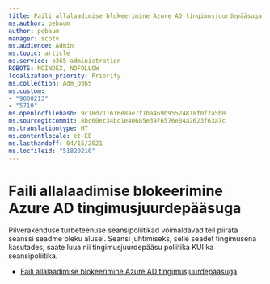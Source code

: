 ```yaml
---
title: Faili allalaadimise blokeerimine Azure AD tingimusjuurdepääsuga
ms.author: pebaum
author: pebaum
manager: scotv
ms.audience: Admin
ms.topic: article
ms.service: o365-administration
ROBOTS: NOINDEX, NOFOLLOW
localization_priority: Priority
ms.collection: Adm_O365
ms.custom:
- "9000213"
- "5710"
ms.openlocfilehash: 9c18d711616e8ae7f1ba469b95524818f0f2a5b0
ms.sourcegitcommit: 8bc60ec34bc1e40685e3976576e04a2623f63a7c
ms.translationtype: HT
ms.contentlocale: et-EE
ms.lasthandoff: 04/15/2021
ms.locfileid: "51820210"
---
```

# <a name="block-file-download-with-azure-ad-conditional-access"></a>Faili allalaadimise blokeerimine Azure AD tingimusjuurdepääsuga

Pilverakenduse turbeteenuse seansipoliitikad võimaldavad teil piirata seanssi seadme oleku alusel. Seansi juhtimiseks, selle seadet tingimusena kasutades, saate luua nii tingimusjuurdepääsu poliitika KUI ka seansipoliitika.

- [Faili allalaadimise blokeerimine Azure AD tingimusjuurdepääsuga](https://docs.microsoft.com/cloud-app-security/use-case-proxy-block-session-aad#create-a-block-download-policy-for-unmanaged-devices)

